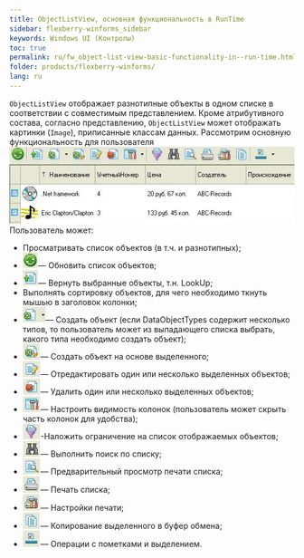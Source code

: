 ```yaml
---
title: ObjectListView, основная функциональность в RunTime
sidebar: flexberry-winforms_sidebar
keywords: Windows UI (Контролы)
toc: true
permalink: ru/fw_object-list-view-basic-functionality-in--run-time.html
folder: products/flexberry-winforms/
lang: ru
---
```


`ObjectListView` отображает разнотипные объекты в одном списке в соответствии с совместимым представлением. Кроме атрибутивного состава, согласно представлению, `ObjectListView` может отображать картинки (`Image`), приписанные классам данных.
Рассмотрим основную функциональность для пользователя
![](/images/pages/products/flexberry-winforms/controls/olv/primer15.jpg)
Пользователь может:
* Просматривать список объектов (в т.ч. и разнотипных);
* ![](/images/pages/products/flexberry-winforms/controls/olv/primer16.jpg)— Обновить список объектов;
* ![](/images/pages/products/flexberry-winforms/controls/olv/primer17.jpg)— Вернуть выбранные объекты, т.н. LookUp;
*  Выполнять сортировку объектов, для чего необходимо ткнуть мышью в заголовок колонки;
* ![](/images/pages/products/flexberry-winforms/controls/olv/primer18.jpg)— Создать объект (если DataObjectTypes содержит несколько типов, то пользователь может из выпадающего списка выбрать, какого типа необходимо создать объект);
* ![](/images/pages/products/flexberry-winforms/controls/olv/primer19.jpg)— Создать объект на основе выделенного;
* ![](/images/pages/products/flexberry-winforms/controls/olv/primer20.jpg)— Отредактировать один или несколько выделенных объектов;
* ![](/images/pages/products/flexberry-winforms/controls/olv/primer21.jpg)— Удалить один или несколько выделенных объектов;
* ![](/images/pages/products/flexberry-winforms/controls/olv/primer22.jpg)— Настроить видимость колонок (пользователь может скрыть часть колонок для удобства);
* ![](/images/pages/products/flexberry-winforms/controls/olv/primer23.jpg)-Наложить ограничение на список отображаемых объектов;
* ![](/images/pages/products/flexberry-winforms/controls/olv/primer24.jpg)— Выполнить поиск по списку;
* ![](/images/pages/products/flexberry-winforms/controls/olv/primer25.jpg)— Предварительный просмотр печати списка;
* ![](/images/pages/products/flexberry-winforms/controls/olv/primer26.jpg)— Печать списка;
* ![](/images/pages/products/flexberry-winforms/controls/olv/primer27.jpg)— Настройки печати;
* ![](/images/pages/products/flexberry-winforms/controls/olv/primer28.jpg)— Копирование выделенного в буфер обмена;
* ![](/images/pages/products/flexberry-winforms/controls/olv/primer29.jpg)— Операции с пометками и выделением.

 

